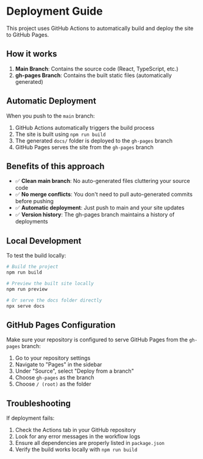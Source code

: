 # Deployment Guide

This project uses GitHub Actions to automatically build and deploy the site to GitHub Pages.

## How it works

1. **Main Branch**: Contains the source code (React, TypeScript, etc.)
2. **gh-pages Branch**: Contains the built static files (automatically generated)

## Automatic Deployment

When you push to the `main` branch:

1. GitHub Actions automatically triggers the build process
2. The site is built using `npm run build`
3. The generated `docs/` folder is deployed to the `gh-pages` branch
4. GitHub Pages serves the site from the `gh-pages` branch

## Benefits of this approach

- ✅ **Clean main branch**: No auto-generated files cluttering your source code
- ✅ **No merge conflicts**: You don't need to pull auto-generated commits before pushing
- ✅ **Automatic deployment**: Just push to main and your site updates
- ✅ **Version history**: The gh-pages branch maintains a history of deployments

## Local Development

To test the build locally:

```bash
# Build the project
npm run build

# Preview the built site locally
npm run preview

# Or serve the docs folder directly
npx serve docs
```

## GitHub Pages Configuration

Make sure your repository is configured to serve GitHub Pages from the `gh-pages` branch:

1. Go to your repository settings
2. Navigate to "Pages" in the sidebar
3. Under "Source", select "Deploy from a branch"
4. Choose `gh-pages` as the branch
5. Choose `/ (root)` as the folder

## Troubleshooting

If deployment fails:
1. Check the Actions tab in your GitHub repository
2. Look for any error messages in the workflow logs
3. Ensure all dependencies are properly listed in `package.json`
4. Verify the build works locally with `npm run build` 